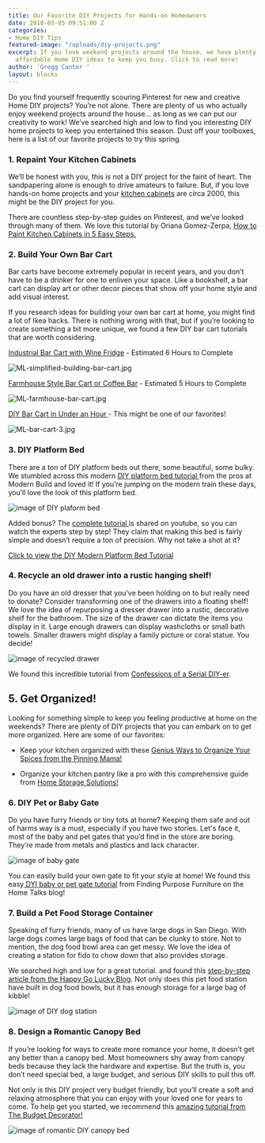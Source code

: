 ```yaml
---
title: Our Favorite DIY Projects for Hands-on Homeowners
date: 2018-03-05 09:51:00 Z
categories:
- Home DIY Tips
featured-image: "/uploads/diy-projects.png"
excerpt: If you love weekend projects around the house, we have plenty of simple and
  affordable Home DIY ideas to keep you busy. Click to read more!
author: 'Gregg Cantor '
layout: blocks
---
```


Do you find yourself frequently scouring Pinterest for new and creative Home DIY projects? You’re not alone. There are plenty of us who actually enjoy weekend projects around the house… as long as we can put our creativity to work! We’ve searched high and low to find you interesting DIY home projects to keep you entertained this season. Dust off your toolboxes, here is a list of our favorite projects to try this spring.

### 1. Repaint Your Kitchen Cabinets

We’ll be honest with you, this is not a DIY project for the faint of heart. The sandpapering alone is enough to drive amateurs to failure. But, if you love hands-on home projects and your [kitchen cabinets](\/san-diego-custom-cabinet-construction-services) are circa 2000, this might be the DIY project for you.

There are countless step-by-step guides on Pinterest, and we’ve looked through many of them. We love this tutorial by Oriana Gomez-Zerpa, [How to Paint Kitchen Cabinets in 5 Easy Steps.](https://mykukun.com/how-to-paint-kitchen-cabinets-5-easy-steps/)

### 2. Build Your Own Bar Cart

Bar carts have become extremely popular in recent years, and you don’t have to be a drinker for one to enliven your space. Like a bookshelf, a bar cart can display art or other decor pieces that show off your home style and add visual interest.

If you research ideas for building your own bar cart at home, you might find a lot of Ikea hacks. There is nothing wrong with that, but if you’re looking to create something a bit more unique, we found a few DIY bar cart tutorials that are worth considering.

[Industrial Bar Cart with Wine Fridge](https://www.simplifiedbuilding.com/projects/diy-beverage-cart/ "Bar Cart with Wine Fridge") - Estimated 6 Hours to Complete

![ML-simplified-building-bar-cart.jpg](/uploads/ML-simplified-building-bar-cart.jpg "Simplified Bar Cart")

[Farmhouse Style Bar Cart or Coffee Bar](http://sundaywithsusie.com/2017/01/15/diy-coffee-bar-table/) - Estimated 5 Hours to Complete

![ML-farmhouse-bar-cart.jpg](/uploads/ML-farmhouse-bar-cart.jpg "Farmhouse Bar Cart")

[DIY Bar Cart in Under an Hour ](https://www.thrillist.com/lifestyle/nation/how-to-make-a-diy-custom-bar-cart-diy-plans-for-liquor-cart?media=https:https://assets3.thrillist.com/image/1886690/size/tmg-facebook_share.jpg&description=I%2520picked%2520up%2520everything%2520from%2520Home%2520Depot%2520in%2520the%2520morning%2520and%2520was%2520finished%2520before%2520lunch. "DIY Bar Cart")- This might be one of our favorites!

![ML-bar-cart-3.jpg](/uploads/ML-bar-cart-3.jpg "Rustic Bar Cart")

### 3. DIY Platform Bed

There are a ton of DIY platform beds out there, some beautiful, some bulky. We stumbled across this modern [DIY platform bed tutorial ](https://www.youtube.com/watch?v=MypBizN7Y9w)from the pros at Modern Build and loved it! If you’re jumping on the modern train these days, you’ll love the look of this platform bed.

![image of DIY plaform bed](/uploads/ML-DIY-platform-bed.jpg "Your Easy DIY Platform Bed")

Added bonus? The [complete tutorial ](https://www.youtube.com/watch?v=MypBizN7Y9w)is shared on youtube, so you can watch the experts step by step! They claim that making this bed is fairly simple and doesn’t require a ton of precision. Why not take a shot at it?

[Click to view the DIY Modern Platform Bed Tutorial](https://www.youtube.com/watch?v=MypBizN7Y9w)

### 4. Recycle an old drawer into a rustic hanging shelf!

Do you have an old dresser that you’ve been holding on to but really need to donate? Consider transforming one of the drawers into a floating shelf! We love the idea of repurposing a dresser drawer into a rustic, decorative shelf for the bathroom. The size of the drawer can dictate the items you display in it. Large enough drawers can display washcloths or small bath towels. Smaller drawers might display a family picture or coral statue. You decide!

![image of recycled drawer](/uploads/ML-recycled-drawer.jpg "Recycled Drawer")

We found this incredible tutorial from [Confessions of a Serial DIY-er](https://www.confessionsofaserialdiyer.com/drawer-shelf/).

## 5. Get Organized!

Looking for something simple to keep you feeling productive at home on the weekends? There are plenty of DIY projects that you can embark on to get more organized. Here are some of our favorites:

* Keep your kitchen organized with these [Genius Ways to Organize Your Spices from the Pinning Mama!](https://www.thepinningmama.com/best-products-to-organize-kitchen/)

* Organize your kitchen pantry like a pro with this comprehensive guide from [Home Storage Solutions!](https://www.home-storage-solutions-101.com/organize-pantry.html)

### 6. DIY Pet or Baby Gate

Do you have furry friends or tiny tots at home? Keeping them safe and out of harms way is a must, especially if you have two stories. Let's face it, most of the baby and pet gates that you’d find in the store are boring. They’re made from metals and plastics and lack character.

![image of baby gate](/uploads/ml-baby-pet-gate.jpg "Baby Gate DIY Project")

You can easily build your own gate to fit your style at home! We found this easy[ DYI baby or pet gate tutorial](https://www.hometalk.com/11977039/10-minute-diy-baby-pet-gate?r=0) from Finding Purpose Furniture on the Home Talks blog!

### 7. Build a Pet Food Storage Container

Speaking of furry friends, many of us have large dogs in San Diego. With large dogs comes large bags of food that can be clunky to store. Not to mention, the dog food bowl area can get messy. We love the idea of creating a station for fido to chow down that also provides storage.

We searched high and low for a great tutorial. and found this [step-by-step article from the Happy Go Lucky Blog](https://www.happygoluckyblog.com/2015/10/diy-dog-food-station-with-storage.html). Not only does this pet food station have built in dog food bowls, but it has enough storage for a large bag of kibble!

![image of DIY dog station](/uploads/ML-diy-dog-station.jpg "DIY Dog Station for Your Furry Friends")

### 8. Design a Romantic Canopy Bed

If you’re looking for ways to create more romance your home, it doesn’t get any better than a canopy bed. Most homeowners shy away from canopy beds because they lack the hardware and expertise. But the truth is, you don’t need special bed, a large budget, and serious DIY skills to pull this off.

Not only is this DIY project very budget friendly, but you’ll create a soft and relaxing atmosphere that you can enjoy with your loved one for years to come. To help get you started, we recommend this [amazing tutorial from The Budget Decorator!](https://www.thebudgetdecorator.com/romantic-diy-canopies-on-a-budget/)

![image of romantic DIY canopy bed](/uploads/ml-romantic-canopy-bed.jpg "DIY Canopy Beds Adds Personality to Your Bedroom")
